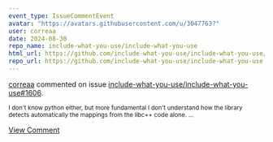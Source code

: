 ```yaml
---
event_type: IssueCommentEvent
avatar: "https://avatars.githubusercontent.com/u/3047763?"
user: correaa
date: 2024-08-30
repo_name: include-what-you-use/include-what-you-use
html_url: https://github.com/include-what-you-use/include-what-you-use/pull/1606
repo_url: https://github.com/include-what-you-use/include-what-you-use
---
```


<a href='https://github.com/correaa' target='_blank'>correaa</a> commented on issue <a href='https://github.com/include-what-you-use/include-what-you-use/pull/1606' target='_blank'>include-what-you-use/include-what-you-use#1606</a>.

<small>I don't know python either, but more fundamental I don't understand how the library detects automatically the mappings from the libc++ code alone. ...</small>

<a href='https://github.com/include-what-you-use/include-what-you-use/pull/1606' target='_blank'>View Comment</a>